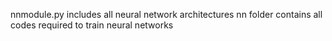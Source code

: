 nnmodule.py includes all neural network architectures
nn folder contains all codes required to train neural networks
